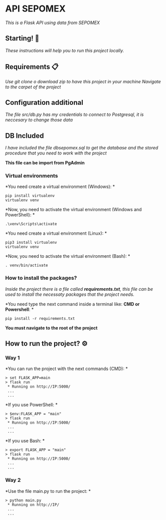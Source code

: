 # API SEPOMEX

*This is a Flask API using data from SEPOMEX*

## Starting! 🚀

*These instructions will help you to run this project locally.*

## Requirements 📋

*Use git clone o download zip to have this project in your machine*
*Navigate to the carpet of the project*

## Configuration additional
*The file src/db.py has my credentials to connect to Postgresql, it is neccesary to change those data*

## DB Included
*I have included the file dbsepomex.sql to get the database and the stored procedure that you need to work with the project*

**This file can be import from PgAdmin**

### Virtual environments
*You need create a virtual environment (Windows): *
```
pip install virtualenv
virtualenv venv 
```
*Now, you need to activate the virtual environment (Windows and PowerShell): *
```
.\venv\Scripts\activate
```

*You need create a virtual environment (Linux): *
```
pip3 install virtualenv
virtualenv venv 
```
*Now, you need to activate the virtual environment (Bash): *
```
. venv/bin/activate
```

### How to install the packages?
*Inside the project there is a file called **requirements.txt**, this file can be used to install
the necessaty packages that the project needs.*

*You need type the next command inside a terminal like: **CMD or Powershell**: *
```
pip install -r requirements.txt
```
**You must navigate to the root of the project**


## How to run the project? ⚙️

### Way 1

*You can run the project with the next commands (CMD): *
```
> set FLASK_APP=main
> flask run
 * Running on http://IP:5000/
 ...
 ...
```

*If you use PowerShell: *
```
> $env:FLASK_APP = "main"
> flask run
 * Running on http://IP:5000/
 ...
 ...
```

*If you use Bash: *
```
> export FLASK_APP = "main"
> flask run
 * Running on http://IP:5000/
 ...
 ...
```

### Way 2

*Use the file main.py to run the project: *
```
> python main.py
 * Running on http://IP/
 ...
 ...
```



